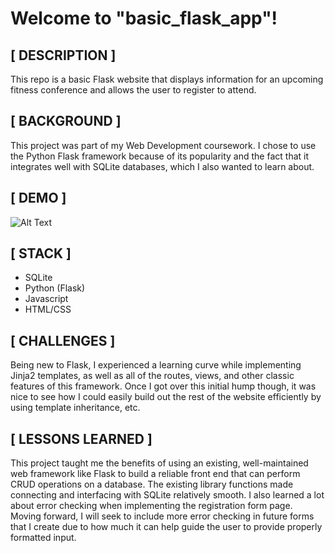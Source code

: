 # Welcome to "basic_flask_app"!

## [ DESCRIPTION ]

This repo is a basic Flask website that displays information for an upcoming fitness conference and allows the user to register to attend.

## [ BACKGROUND ]

This project was part of my Web Development coursework.  I chose to use the Python Flask framework because of its popularity and the fact that it integrates well with SQLite databases, which I also wanted to learn about.

## [ DEMO ]
![Alt Text](basic_flask_app_demo.gif)

## [ STACK ]
- SQLite
- Python (Flask)
- Javascript
- HTML/CSS

## [ CHALLENGES ]

Being new to Flask, I experienced a learning curve while implementing Jinja2 templates, as well as all of the routes, views, and other classic features of this framework.  Once I got over this initial hump though, it was nice to see how I could easily build out the rest of the website efficiently by using template inheritance, etc.

## [ LESSONS LEARNED ]

This project taught me the benefits of using an existing, well-maintained web framework like Flask to build a reliable front end that can perform CRUD operations on a database.  The existing library functions made connecting and interfacing with SQLite relatively smooth.  I also learned a lot about error checking when implementing the registration form page.  Moving forward, I will seek to include more error checking in future forms that I create due to how much it can help guide the user to provide properly formatted input.

